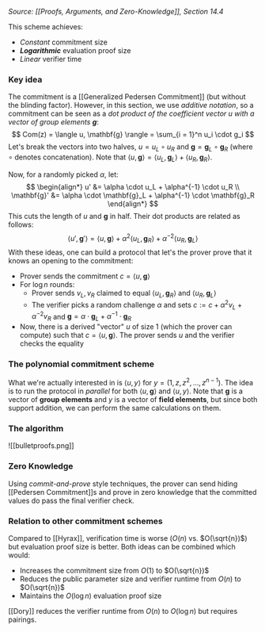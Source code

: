 *Source: [[Proofs, Arguments, and Zero-Knowledge]], Section 14.4*

This scheme achieves:
- *Constant* commitment size
- ***Logarithmic*** evaluation proof size
- *Linear* verifier time
### Key idea

The commitment is a [[Generalized Pedersen Commitment]] (but without the blinding factor). However, in this section, we use *additive notation*, so a commitment can be seen as a *dot product of the coefficient vector $u$ with a vector of group elements $\mathbf{g}$*:
$$
Com(z) = \langle u, \mathbf{g} \rangle = \sum_{i = 1}^n u_i \cdot g_i
$$
Let's break the vectors into two halves, $u = u_L \circ u_R$ and $\mathbf{g} = \mathbf{g}_L \circ \mathbf{g}_R$ (where $\circ$ denotes concatenation). Note that $\langle u, \mathbf{g} \rangle = \langle u_L, \mathbf{g}_L \rangle + \langle u_R, \mathbf{g}_R \rangle$.

Now, for a randomly picked $\alpha$, let:
$$
\begin{align*}
u' &= \alpha \cdot u_L + \alpha^{-1} \cdot u_R \\
\mathbf{g}' &= \alpha \cdot \mathbf{g}_L + \alpha^{-1} \cdot \mathbf{g}_R
\end{align*}
$$
This cuts the length of $u$ and $\mathbf{g}$ in half. Their dot products are related as follows:
$$
\langle u', \mathbf{g}' \rangle = \langle u, \mathbf{g} \rangle + \alpha^2 \langle u_L, \mathbf{g}_R \rangle + \alpha^{-2} \langle u_R, \mathbf{g}_L \rangle
$$
With these ideas, one can build a protocol that let's the prover prove that it knows an opening to the commitment:
- Prover sends the commitment $c =\langle u, \mathbf{g} \rangle$
- For $\log n$ rounds:
	- Prover sends $v_L, v_R$ claimed to equal $\langle u_L, \mathbf{g}_R \rangle$ and $\langle u_R, \mathbf{g}_L \rangle$
	- The verifier picks a random challenge $\alpha$ and sets $c := c + \alpha^2 v_L + \alpha^{-2} v_R$ and $\mathbf{g} = \alpha \cdot \mathbf{g}_L + \alpha^{-1} \cdot \mathbf{g}_R$
- Now, there is a derived "vector" $u$ of size $1$ (which the prover can compute) such that $c =\langle u, \mathbf{g} \rangle$. The prover sends $u$ and the verifier checks the equality
### The polynomial commitment scheme

What we're actually interested in is $\langle u, y \rangle$ for $y = (1, z, z^2, ..., z^{n - 1})$. The idea is to run the protocol in *parallel* for both $\langle u, \mathbf{g} \rangle$ and $\langle u, y \rangle$. Note that $\mathbf{g}$ is a vector of **group elements** and $y$ is a vector of **field elements**, but since both support addition, we can perform the same calculations on them.
### The algorithm

![[bulletproofs.png]]

### Zero Knowledge

Using *commit-and-prove* style techniques, the prover can send hiding [[Pedersen Commitment]]s and prove in zero knowledge that the committed values do pass the final verifier check.

### Relation to other commitment schemes

Compared to [[Hyrax]], verification time is worse ($O(n)$ vs. $O(\sqrt{n})$) but evaluation proof size is better. Both ideas can be combined which would:
- Increases the commitment size from $O(1)$ to $O(\sqrt{n})$
- Reduces the public parameter size and verifier runtime from $O(n)$ to $O(\sqrt{n})$
- Maintains the $O(\log n)$ evaluation proof size

[[Dory]] reduces the verifier runtime from $O(n)$ to $O(\log n)$ but requires pairings.